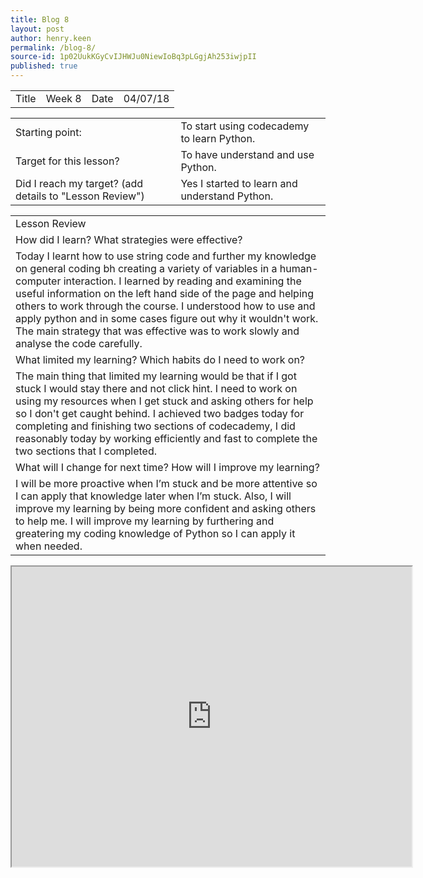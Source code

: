 ```yaml
---
title: Blog 8
layout: post
author: henry.keen
permalink: /blog-8/
source-id: 1p02UukKGyCvIJHWJu0NiewIoBq3pLGgjAh253iwjpII
published: true
---
```

<table>
  <tr>
    <td>Title</td>
    <td>Week 8</td>
    <td>Date</td>
    <td>04/07/18</td>
  </tr>
</table>


<table>
  <tr>
    <td>Starting point:</td>
    <td>To start using codecademy to learn Python.</td>
  </tr>
  <tr>
    <td>Target for this lesson?</td>
    <td>To have understand and use Python.</td>
  </tr>
  <tr>
    <td>Did I reach my target? 
(add details to "Lesson Review")</td>
    <td> Yes I started to learn and understand Python.</td>
  </tr>
</table>


<table>
  <tr>
    <td>Lesson Review</td>
  </tr>
  <tr>
    <td>How did I learn? What strategies were effective? </td>
  </tr>
  <tr>
    <td>Today I learnt how to use string code and further my knowledge on general coding bh creating a variety of variables in a human-computer interaction. I learned by reading and examining the useful information on the left hand side of the page and helping others to work through the course. I understood how to use and apply python and in some cases figure out why it wouldn't work. The main strategy that was effective was to work slowly and analyse the code carefully. </td>
  </tr>
  <tr>
    <td>What limited my learning? Which habits do I need to work on? </td>
  </tr>
  <tr>
    <td>The main thing that limited my learning would be that if I got stuck I would stay there and not click hint. I need to work on using my resources when I get stuck and asking others for help so I don't get caught behind.  I achieved two badges today for completing and finishing two sections of codecademy, I did reasonably today by working efficiently and fast to complete the two sections that I completed.
</td>
  </tr>
  <tr>
    <td>What will I change for next time? How will I improve my learning?</td>
  </tr>
  <tr>
    <td>I will be more proactive when I’m stuck and be more attentive so I can apply that knowledge later when I’m stuck. Also, I will improve my learning by being more confident and asking others to help me. I will improve my learning by furthering and greatering my coding knowledge of Python so I can apply it when needed.</td>
  </tr>
</table>

<iframe src="https://drive.google.com/file/d/15VnkKWlVn9iUD1dvVyn2q8DsunZAdIWu/preview" width="640" height="480"></iframe>
